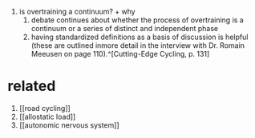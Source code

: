 1. is overtraining a continuum? + why
	1. debate continues about whether the process of overtraining is a continuum or a series of distinct and independent phase
	2. having standardized definitions as a basis of discussion is helpful (these are outlined inmore detail in the interview with Dr. Romain Meeusen on page 110).^[Cutting-Edge Cycling, p. 131]

# related
1. [[road cycling]]
2. [[allostatic load]]
3. [[autonomic nervous system]]
